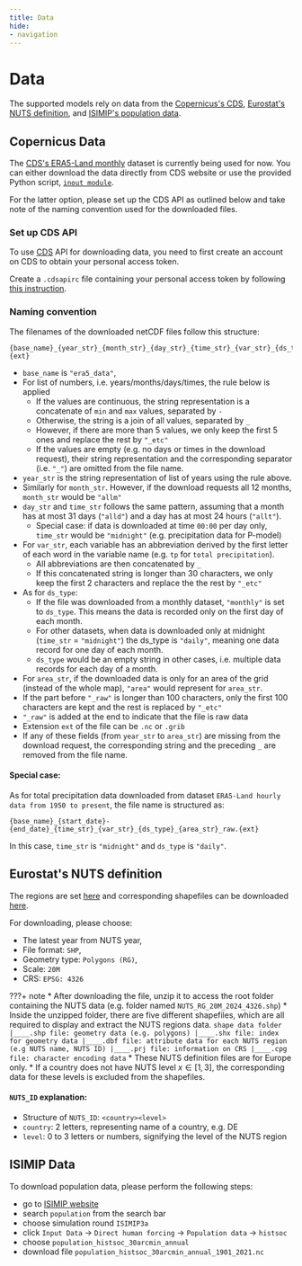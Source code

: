 ```yaml
---
title: Data
hide:
- navigation
---
```


# Data

The supported models rely on data from the [Copernicus's CDS](https://cds.climate.copernicus.eu/), [Eurostat's NUTS definition](https://ec.europa.eu/eurostat/en/web/products-manuals-and-guidelines/w/ks-gq-23-010), and [ISIMIP's population data](https://data.isimip.org/).

## Copernicus Data

The [CDS's ERA5-Land monthly](https://cds.climate.copernicus.eu/datasets/reanalysis-era5-land-monthly-means?tab=overview) dataset is currently being used for now. You can either download the data directly from CDS website or use the provided Python script, [`inout module`](reference/inout.md).

For the latter option, please set up the CDS API as outlined below and take note of the naming convention used for the downloaded files.

### Set up CDS API
To use  [CDS](https://cds.climate.copernicus.eu/) API for downloading data, you need to first create an account on CDS to obtain your personal access token.

Create a `.cdsapirc` file containing your personal access token by following [this instruction](https://cds.climate.copernicus.eu/how-to-api).

### Naming convention
The filenames of the downloaded netCDF files follow this structure:
```text linenums="0"
{base_name}_{year_str}_{month_str}_{day_str}_{time_str}_{var_str}_{ds_type}_{area_str}_raw.{ext}
```

* `base_name` is `"era5_data"`,
* For list of numbers, i.e. years/months/days/times, the rule below is applied
    * If the values are continuous, the string representation is a concatenate of `min` and `max` values, separated by `-`
    * Otherwise, the string is a join of all values, separated by `_`
    * However, if there are more than 5 values, we only keep the first 5 ones and replace the rest by `"_etc"`
    * If the values are empty (e.g. no days or times in the download request), their string representation and the corresponding separator (i.e. `"_"`) are omitted from the file name.
* `year_str` is the string representation of list of years using the rule above.
* Similarly for `month_str`. However, if the download requests all 12 months, `month_str` would be `"allm"`
* `day_str` and `time_str` follows the same pattern, assuming that a month has at most 31 days (`"alld"`) and a day has at most 24 hours (`"allt"`).
    * Special case: if data is downloaded at time `00:00` per day only, `time_str` would be `"midnight"` (e.g. precipitation data for P-model)
* For `var_str`, each variable has an abbreviation derived by the first letter of each word in the variable name (e.g. `tp` for `total precipitation`).
    * All abbreviations are then concatenated by `_`
    * If this concatenated string is longer than 30 characters, we only keep the first 2 characters and replace the the rest by `"_etc"`
* As for `ds_type`:
    * If the file was downloaded from a monthly dataset, `"monthly"` is set to `ds_type`. This means the data is recorded only on the first day of each month.
    * For other datasets, when data is downloaded only at midnight (`time_str` = `"midnight"`) the ds_type is `"daily"`, meaning one data record for one day of each month.
    * `ds_type` would be an empty string in other cases, i.e. multiple data records for each day of a month.
* For `area_str`, if the downloaded data is only for an area of the grid (instead of the whole map), `"area"` would represent for `area_str`.
* If the part before `"_raw"` is longer than 100 characters, only the first 100 characters are kept and the rest is replaced by `"_etc"`
* `"_raw"` is added at the end to indicate that the file is raw data
* Extension `ext` of the file can be `.nc` or `.grib`
* If any of these fields (from `year_str` to `area_str`) are missing from the download request, the corresponding string and the preceding `_` are removed from the file name.

#### Special case:

As for total precipitation data downloaded from dataset `ERA5-Land hourly data from 1950 to present`, the file name is structured as:

```text linenums="0"
{base_name}_{start_date}-{end_date}_{time_str}_{var_str}_{ds_type}_{area_str}_raw.{ext}
```

In this case, `time_str` is `"midnight"` and `ds_type` is `"daily"`.


## Eurostat's NUTS definition 
The regions are set [here](https://ec.europa.eu/eurostat/en/web/products-manuals-and-guidelines/w/ks-gq-23-010) and corresponding shapefiles can be downloaded [here](https://ec.europa.eu/eurostat/web/gisco/geodata/statistical-units/territorial-units-statistics).

For downloading, please choose:

* The latest year from NUTS year,
* File format: `SHP`,
* Geometry type: `Polygons (RG)`,
* Scale: `20M`
* CRS: `EPSG: 4326`

???+ note
    * After downloading the file, unzip it to access the root folder containing the NUTS data (e.g. folder named `NUTS_RG_20M_2024_4326.shp`)
        * Inside the unzipped folder, there are five different shapefiles, which are all required to display and extract the NUTS regions data.
        ```
        shape data folder
        |____.shp file: geometry data (e.g. polygons)
        |____.shx file: index for geometry data
        |____.dbf file: attribute data for each NUTS region (e.g NUTS name, NUTS ID)
        |____.prj file: information on CRS
        |____.cpg file: character encoding data
        ```
    * These NUTS definition files are for Europe only.
    * If a country does not have NUTS level $x \in [1,3]$, the corresponding data for these levels is excluded from the shapefiles.

#### `NUTS_ID` explanation:
* Structure of `NUTS_ID`: `<country><level>`
* `country`: 2 letters, representing name of a country, e.g. DE
* `level`: 0 to 3 letters or numbers, signifying the level of the NUTS region

## ISIMIP Data
To download population data, please perform the following steps:

* go to [ISIMIP website](https://data.isimip.org/)
* search `population` from the search bar
* choose simulation round `ISIMIP3a`
* click `Input Data` -> `Direct human forcing` -> `Population data` -> `histsoc`
* choose `population_histsoc_30arcmin_annual`
* download file `population_histsoc_30arcmin_annual_1901_2021.nc`
